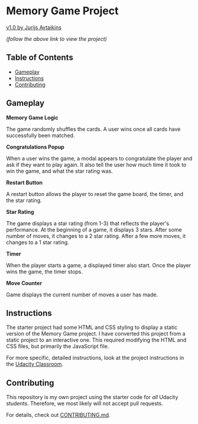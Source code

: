 # Memory Game Project
[v1.0 by Jurijs Avtaikins](https://javta.github.io/Udacity-memory-game/)

*(follow the above link to view the project)*

## Table of Contents

* [Gameplay](#gameplay)
* [Instructions](#instructions)
* [Contributing](#contributing)

## Gameplay

**Memory Game Logic**

The game randomly shuffles the cards. A user wins once all cards have successfully been matched.

**Congratulations Popup**

When a user wins the game, a modal appears to congratulate the player and ask if they want to play again. It also tell the user how much time it took to win the game, and what the star rating was.

**Restart Button**

A restart button allows the player to reset the game board, the timer, and the star rating.

**Star Rating**

The game displays a star rating (from 1-3) that reflects the player's performance. At the beginning of a game, it displays 3 stars. After some number of moves, it changes to a 2 star rating. After a few more moves, it changes to a 1 star rating.

**Timer**

When the player starts a game, a displayed timer also start. Once the player wins the game, the timer stops.

**Move Counter**

Game displays the current number of moves a user has made.

## Instructions

The starter project had some HTML and CSS styling to display a static version of the Memory Game project. I have converted this project from a static project to an interactive one. This required modifying the HTML and CSS files, but primarily the JavaScript file.

For more specific, detailed instructions, look at the project instructions in the [Udacity Classroom](https://classroom.udacity.com/me).

## Contributing

This repository is my own project using the starter code for _all_ Udacity students. Therefore, we most likely will not accept pull requests.

For details, check out [CONTRIBUTING.md](CONTRIBUTING.md).
